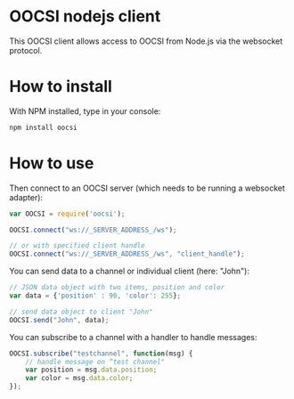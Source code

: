 # OOCSI nodejs client

This OOCSI client allows access to OOCSI from Node.js via the websocket protocol. 

# How to install

With NPM installed, type in your console:
```bash
npm install oocsi
```

# How to use

Then connect to an OOCSI server (which needs to be running a websocket adapter):

```javascript
var OOCSI = require('oocsi');

OOCSI.connect("ws://_SERVER_ADDRESS_/ws");

// or with specified client handle
OOCSI.connect("ws://_SERVER_ADDRESS_/ws", "client_handle");
```
 

You can send data to a channel or individual client (here: "John"): 

```javascript
// JSON data object with two items, position and color
var data = {'position' : 90, 'color': 255};

// send data object to client "John"
OOCSI.send("John", data);
```

You can subscribe to a channel with a handler to handle messages:

```javascript
OOCSI.subscribe("testchannel", function(msg) {
	// handle message on “test channel"
	var position = msg.data.position;
	var color = msg.data.color;
});
```
